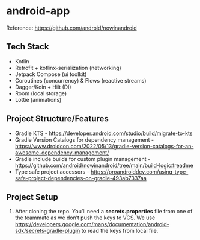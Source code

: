 # android-app

Reference: https://github.com/android/nowinandroid


## Tech Stack

- Kotlin
- Retrofit + kotlinx-serialization (networking)
- Jetpack Compose (ui toolkit)
- Coroutines (concurrency) & Flows (reactive streams)
- Dagger/Koin + Hilt (DI)
- Room (local storage)
- Lottie (animations)


## Project Structure/Features

- Gradle KTS - https://developer.android.com/studio/build/migrate-to-kts
- Gradle Version Catalogs for dependency management - https://www.droidcon.com/2022/05/13/gradle-version-catalogs-for-an-awesome-dependency-management/
- Gradle include builds for custom plugin management - https://github.com/android/nowinandroid/tree/main/build-logic#readme
- Type safe project accessors - https://proandroiddev.com/using-type-safe-project-dependencies-on-gradle-493ab7337aa


## Project Setup

1. After cloning the repo. You’ll need a **secrets.properties** file from one of the teammate as we don’t push the keys to VCS. We use https://developers.google.com/maps/documentation/android-sdk/secrets-gradle-plugin to read the keys from local file.
